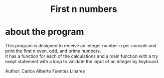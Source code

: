 <h1 align="center">First n numbers</h1>

# about the program

This program is designed to receive an integer number n per console and print the first n even, odd, and prime numbers.  
It has a function for each of the calculations and a main function with a try exept statement with a loop to validate the input of an integer by keyboard.

 Author: Carlos Alberto Fuentes Linares